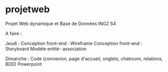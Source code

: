# projetweb
Projet Web dynamique et Base de Données ING2 S4

A faire : 

Jeudi : 
Conception front-end : Wireframe
Conception front-end : Storyboard
Modèle entité- association

Dimanche :
Code (connexion, page d'accueil, onglets, chatroom, relations, BDD)
Powerpoint
